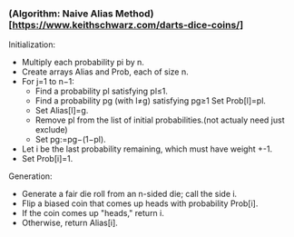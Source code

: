 ### (Algorithm: Naive Alias Method)[https://www.keithschwarz.com/darts-dice-coins/]

Initialization:
 - Multiply each probability pi by n.
 - Create arrays Alias and Prob, each of size n.
 - For j=1 to n−1:
    - Find a probability pl satisfying pl≤1.
    - Find a probability pg (with l≠g) satisfying pg≥1 Set Prob[l]=pl.
    - Set Alias[l]=g.
    - Remove pl from the list of initial probabilities.(not actualy need just exclude)
    - Set pg:=pg−(1−pl).
 - Let i be the last probability remaining, which must have weight +-1.
 - Set Prob[i]=1.

Generation:
 - Generate a fair die roll from an n-sided die; call the side i.
 - Flip a biased coin that comes up heads with probability Prob[i].
 - If the coin comes up "heads," return i.
 - Otherwise, return Alias[i].
